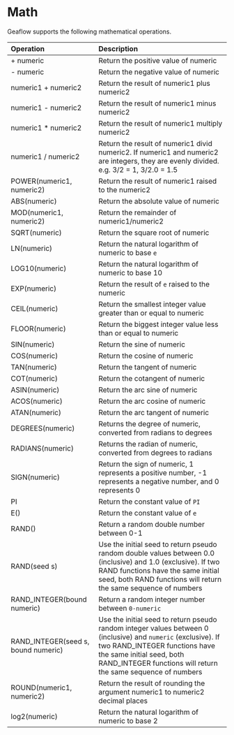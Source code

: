 # Math

Geaflow supports the following mathematical operations.

| Operation | Description |
| :--- | :--- |
| + numeric | Return the positive value of numeric |
| - numeric | Return the negative value of numeric |
| numeric1 + numeric2 | Return the result of numeric1 plus numeric2 |
| numeric1 - numeric2 | Return the result of numeric1 minus numeric2 |
| numeric1 * numeric2 | Return the result of numeric1 multiply numeric2 |
| numeric1 / numeric2 | Return the result of numeric1 divid numeric2. If numeric1 and numeric2 are integers, they are evenly divided. e.g. 3/2 = 1, 3/2.0 = 1.5 |
| POWER(numeric1, numeric2) | Return the result of numeric1 raised to the numeric2 |
| ABS(numeric) | Return the absolute value of numeric |
| MOD(numeric1, numeric2) | Return the remainder of numeric1/numeric2 |
| SQRT(numeric) | Return the square root of numeric |
| LN(numeric) | Return the natural logarithm of numeric to base `e` |
| LOG10(numeric) | Return the natural logarithm of numeric to base 10 |
| EXP(numeric) | Return the result of `e` raised to the numeric |
| CEIL(numeric) | Return the smallest integer value greater than or equal to numeric |
| FLOOR(numeric) | Return the biggest integer value less than or equal to numeric |
| SIN(numeric) | Return the sine of numeric |
| COS(numeric) | Return the cosine of numeric |
| TAN(numeric) | Return the tangent of numeric |
| COT(numeric) | Return the cotangent of numeric |
| ASIN(numeric) | Return the arc sine of numeric |
| ACOS(numeric) | Return the arc cosine of numeric |
| ATAN(numeric) | Return the arc tangent of numeric |
| DEGREES(numeric) | Returns the degree of numeric, converted from radians to degrees |
| RADIANS(numeric) | Returns the radian of numeric, converted from degrees to radians |
| SIGN(numeric) | Return the sign of numeric, 1 represents a positive number, -1 represents a negative number, and 0 represents 0 |
| PI | Return the constant value of `PI` |
| E() | Return the constant value of `e` |
| RAND() | Return a random double number between 0-1 |
| RAND(seed s) | Use the initial seed to return pseudo random double values between 0.0 (inclusive) and 1.0 (exclusive). If two RAND functions have the same initial seed, both RAND functions will return the same sequence of numbers |
| RAND_INTEGER(bound numeric) | Return a random integer number between `0-numeric` |
| RAND_INTEGER(seed s, bound numeric) | Use the initial seed to return pseudo random integer values between 0 (inclusive) and `numeric` (exclusive). If two RAND_INTEGER functions have the same initial seed, both RAND_INTEGER functions will return the same sequence of numbers |
|ROUND(numeric1, numeric2)| Return the result of rounding the argument numeric1 to numeric2 decimal places|
| log2(numeric) | Return the natural logarithm of numeric to base 2 |